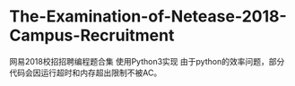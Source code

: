 # The-Examination-of-Netease-2018-Campus-Recruitment
网易2018校招招聘编程题合集 使用Python3实现 由于python的效率问题，部分代码会因运行超时和内存超出限制不被AC。
